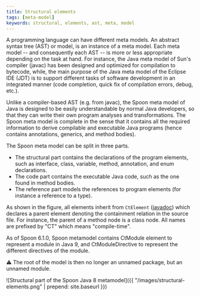 ```yaml
---
title: Structural elements
tags: [meta-model]
keywords: structural, elements, ast, meta, model
---
```


A programming language can have different meta models. 
An abstract syntax tree (AST) or model, is an instance of a meta model. 
Each meta model -- and consequently each AST -- is more or less appropriate 
depending on the task at hand. For instance, the Java meta model of Sun's 
compiler (javac) has been designed and optimized for compilation to bytecode, 
while, the main purpose of the Java meta model of the Eclipse IDE (JDT) is to 
support different tasks of software development in an integrated manner 
(code completion, quick fix of compilation errors, debug, etc.).

Unlike a compiler-based AST (e.g. from javac), the Spoon meta model of Java is 
designed to be easily understandable by normal Java developers, so that they can 
write their own program analyses and transformations. The Spoon meta model is complete 
in the sense that it contains all the required information to derive compilable and 
executable Java programs (hence contains annotations, generics, and method bodies).

The Spoon meta model can be split in three parts.

- The structural part contains the declarations of the program elements, such as 
interface, class, variable, method, annotation, and enum declarations.
- The code part contains the executable Java code, such as the one found in method bodies.
- The reference part models the references to program elements (for instance a reference to a type).

As shown in the figure, all elements inherit from `CtElement` ([javadoc](http://spoon.gforge.inria.fr/mvnsites/spoon-core/spoon-core/apidocs/spoon/reflect/declaration/CtElement.html)) 
which declares a parent element denoting the containment relation in the source file. 
For instance, the parent of a method node is a class node. All names are prefixed by 
"CT" which means "compile-time".

As of Spoon 6.1.0, Spoon metamodel contains CtModule element to represent a module in Java 9, and 
CtModuleDirective to represent the different directives of the module.

:warning: The root of the model is then no longer an unnamed package, but an unnamed module. 

![Structural part of the Spoon Java 8 metamodel]({{ "/images/structural-elements.png" | prepend: site.baseurl }})